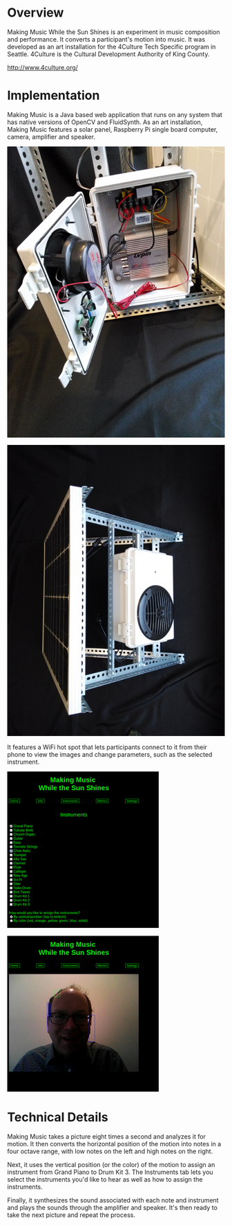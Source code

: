 # Overview

Making Music While the Sun Shines is an experiment in music composition and performance. It converts a participant's motion into music. It was developed as an art installation for the 4Culture Tech Specific program in Seattle. 4Culture is the Cultural Development Authority of King County.

http://www.4culture.org/

# Implementation

Making Music is a Java based web application that runs on any system that has native versions of OpenCV and FluidSynth. As an art installation, Making Music features a solar panel, Raspberry Pi single board computer, camera, amplifier and speaker.

![Making Music Art Installation Project - Internal View](README/01-Internal.png "Internal View")

![Making Music Art Installation Project - External View](README/02-External.png "External View")

It features a WiFi hot spot that lets participants connect to it from their phone to view the images and change parameters, such as the selected instrument.

![Making Music WiFi Hot Spot - Instrument View](README/03-Instruments.png "WiFi Instrument View")

![Making Music WiFi Hot Spot - Image View](README/04-Image.png "WiFi Image View")

# Technical Details

Making Music takes a picture eight times a second and analyzes it for motion. It then converts the horizontal position of the motion into notes in a four octave range, with low notes on the left and high notes on the right.

Next, it uses the vertical position (or the color) of the motion to assign an instrument from Grand Piano to Drum Kit 3. The Instruments tab lets you select the instruments you'd like to hear as well as how to assign the instruments.

Finally, it synthesizes the sound associated with each note and instrument and plays the sounds through the amplifier and speaker. It's then ready to take the next picture and repeat the process.

